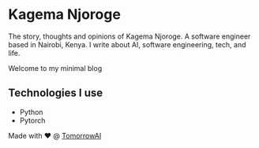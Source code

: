# Kagema Njoroge

The story, thoughts and opinions of Kagema Njoroge. A software engineer based in Nairobi, Kenya. I write about AI, software engineering, tech, and life.

Welcome to my minimal blog

## Technologies I use

- Python
- Pytorch


Made with ❤️ @ [TomorrowAI](https://tomorrow.co.ke)
